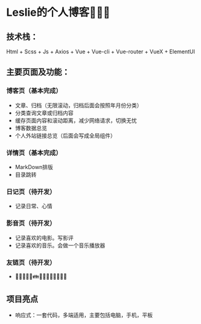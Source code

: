 # Leslie的个人博客🎉🎉🎉

## 技术栈：

Html + Scss + Js + Axios + Vue + Vue-cli + Vue-router + VueX + ElementUI

## 主要页面及功能：

### 博客页（基本完成）

- 文章、归档（无限滚动，归档后面会按照年月份分类）
- 分类查询文章或归档内容
- 缓存页面内容和滚动距离，减少网络请求，切换无忧
- 博客数据总览
- 个人外站链接总览（后面会写成全局组件）

### 详情页（基本完成）

- MarkDown排版
- 目录跳转

### 日记页（待开发）

- 记录日常、心情

### 影音页（待开发）

- 记录喜欢的电影。写影评
- 记录喜欢的音乐。会做一个音乐播放器

### 友链页（待开发）

- 🤼‍♂️👯‍♂️💑👪👨‍👩‍👧‍👦👩‍👩‍👦‍👦

## 项目亮点

- 响应式：一套代码，多端适用，主要包括电脑，手机，平板